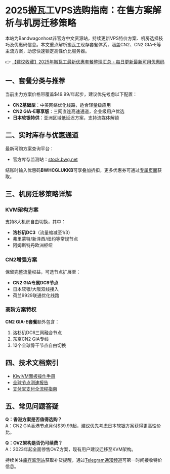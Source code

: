 # 2025搬瓦工VPS选购指南：在售方案解析与机房迁移策略

本站为Bandwagonhost非官方中文资源站，持续更新VPS特价方案、机房选择技巧及优惠码信息。本文重点解析搬瓦工现存套餐体系，涵盖CN2、CN2 GIA-E等主流方案，助您快速锁定高性价比服务器。

👉 [【建议收藏】2025年搬瓦工最新优惠套餐整理汇总 - 每日更新最新可用优惠码](https://bit.ly/banwagon)

## 一、套餐分类与推荐
当前主力方案价格带覆盖$49.99/年起步，建议优先考虑以下配置：
- **CN2基础型**：中美网络优化线路，适合轻量级应用
- **CN2 GIA-E尊享版**：三网直连高速通道，企业级用户优选
- **日本软银特供**：亚洲区域低延迟方案，支持流媒体解锁

## 二、实时库存与优惠通道
最新可购方案查询平台：
- 官方库存监测站：[stock.bwg.net](https://bit.ly/banwagon)

结账时输入优惠码**BWHCGLUKKB**可享叠加折扣，更多优惠券可通过[专属页面](https://bit.ly/banwagon)获取。

## 三、机房迁移策略详解
### KVM架构方案
支持8大机房自由切换，其中：
- **洛杉矶DC3**（流量缩减至1/3）
- 弗里蒙特/新泽西/纽约等常规节点
- 阿姆斯特丹欧洲枢纽

### CN2增强方案
保留完整流量权益，可选节点扩展至：
- **CN2 GIA专属DC9节点**
- 日本软银/大阪双线接入
- 荷兰9929联通优化线路

### 高阶方案特权
**CN2 GIA-E套餐**额外包含：
1. 洛杉矶DC6三网融合节点
2. 东京CN2 GIA专线
3. 12个全球骨干节点自由切换

## 四、技术文档索引
- [KiwiVM面板操作手册](https://bit.ly/banwagon)
- [全球节点测速报告](https://bit.ly/banwagon)
- [支付宝支付全流程指南](https://bit.ly/banwagon)

## 五、常见问题答疑
**Q：香港方案是否值得选购？**  
A：CN2 GIA香港节点月付$39.99起，建议优先考虑日本软银方案获得更高性价比。

**Q：OVZ架构是否仍可续费？**  
A：2023年起全面停售OVZ方案，现有用户建议迁移至KVM架构。

持续关注[库存监测站](https://bit.ly/banwagon)获取补货提醒，通过[Telegram通知频道](https://bit.ly/banwagon)可第一时间接收特价信息。